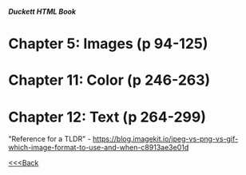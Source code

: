 ***Duckett HTML Book***

# Chapter 5: Images (p 94-125)








# Chapter 11: Color (p 246-263)









# Chapter 12: Text (p 264-299)









"Reference for a TLDR" - https://blog.imagekit.io/jpeg-vs-png-vs-gif-which-image-format-to-use-and-when-c8913ae3e01d



[<<<Back](README.md)